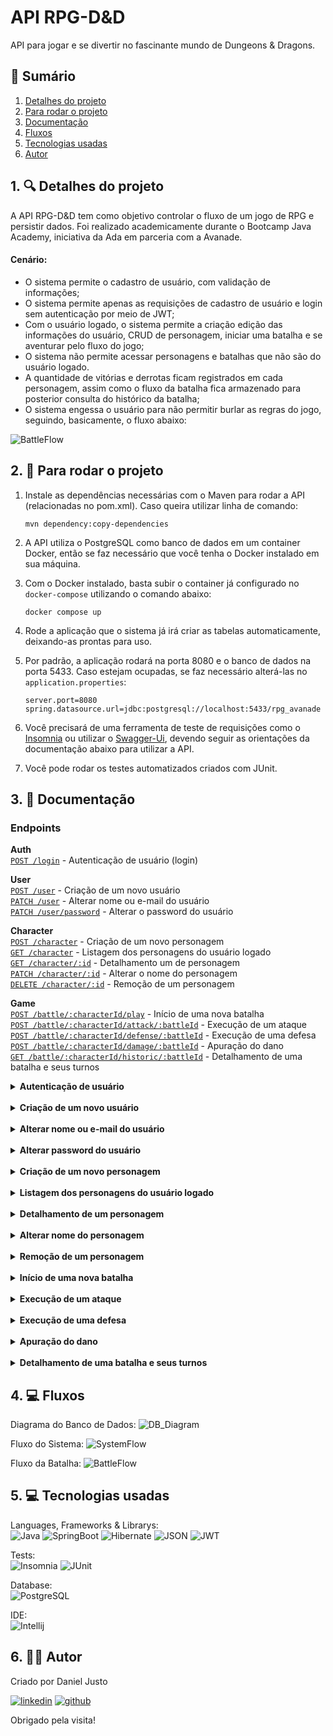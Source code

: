 # API RPG-D&D
API para jogar e se divertir no fascinante mundo de Dungeons & Dragons.

## 📜 Sumário
1. [Detalhes do projeto](https://github.com/DanJusto/API-ControleEstoque#1--detalhes-do-projeto)
2. [Para rodar o projeto](https://github.com/DanJusto/API-ControleEstoque#2--para-rodar-o-projeto)
3. [Documentação](https://github.com/DanJusto/API-ControleEstoque#3--documenta%C3%A7%C3%A3o)
4. [Fluxos](https://github.com/DanJusto/API-ControleEstoque#4--fluxos)
5. [Tecnologias usadas](https://github.com/DanJusto/API-ControleEstoque#5--tecnologias-usadas)
6. [Autor](https://github.com/DanJusto/API-ControleEstoque#6--autor)

## 1. 🔍 Detalhes do projeto
A API RPG-D&D tem como objetivo controlar o fluxo de um jogo de RPG e persistir dados. Foi realizado academicamente durante o Bootcamp Java Academy, iniciativa da Ada em parceria com a Avanade.

#### Cenário:
* O sistema permite o cadastro de usuário, com validação de informações;
* O sistema permite apenas as requisições de cadastro de usuário e login sem autenticação por meio de JWT;
* Com o usuário logado, o sistema permite a criação edição das informações do usuário, CRUD de personagem, iniciar uma batalha e se aventurar pelo fluxo do jogo;
* O sistema não permite acessar personagens e batalhas que não são do usuário logado.
* A quantidade de vitórias e derrotas ficam registrados em cada personagem, assim como o fluxo da batalha fica armazenado para posterior consulta do histórico da batalha;
* O sistema engessa o usuário para não permitir burlar as regras do jogo, seguindo, basicamente, o fluxo abaixo:

![BattleFlow](images/BattleFlow.jpg)

## 2. 🔌 Para rodar o projeto
1. Instale as dependências necessárias com o Maven para rodar a API (relacionadas no pom.xml). Caso queira utilizar linha de comando:

    ```
    mvn dependency:copy-dependencies
    ```
2. A API utiliza o PostgreSQL como banco de dados em um container Docker, então se faz necessário que você tenha o Docker instalado em sua máquina.

3. Com o Docker instalado, basta subir o container já configurado no `docker-compose` utilizando o comando abaixo:

    ```
    docker compose up
    ```

4. Rode a aplicação que o sistema já irá criar as tabelas automaticamente, deixando-as prontas para uso.
5. Por padrão, a aplicação rodará na porta 8080 e o banco de dados na porta 5433. Caso estejam ocupadas, se faz necessário alterá-las no `application.properties`:

    ```
    server.port=8080
    spring.datasource.url=jdbc:postgresql://localhost:5433/rpg_avanade
    ```

6. Você precisará de uma ferramenta de teste de requisições como o [Insomnia](https://insomnia.rest/) ou utilizar o [Swagger-Ui](http://localhost:8080/swagger-ui/index.html), devendo seguir as orientações da documentação abaixo para utilizar a API.

7. Você pode rodar os testes automatizados criados com JUnit.

## 3. 🔌 Documentação
### Endpoints

**Auth** <br/>
[`POST /login`](#post-login) - Autenticação de usuário (login)
<br/>

**User** <br/>
[`POST /user`](#post-user) - Criação de um novo usuário <br/>
[`PATCH /user`](#patch-user) - Alterar nome ou e-mail do usuário <br/>
[`PATCH /user/password`](#patch-user-password) - Alterar o password do usuário
<br/>

**Character** <br/>
[`POST /character`](#post-character) - Criação de um novo personagem <br/>
[`GET /character`](#get-character) - Listagem dos personagens do usuário logado <br/>
[`GET /character/:id`](#get-character-id) - Detalhamento um de personagem <br/>
[`PATCH /character/:id`](#patch-character-id) - Alterar o nome do personagem <br/>
[`DELETE /character/:id`](#delete-character-id) - Remoção de um personagem
<br/>

**Game** <br/>
[`POST /battle/:characterId/play`](#post-play) - Início de uma nova batalha <br/>
[`POST /battle/:characterId/attack/:battleId`](#post-attack) - Execução de um ataque <br/>
[`POST /battle/:characterId/defense/:battleId`](#post-defense) - Execução de uma defesa <br/>
[`POST /battle/:characterId/damage/:battleId`](#post-damage) - Apuração do dano <br/>
[`GET /battle/:characterId/historic/:battleId`](#get-historic) - Detalhamento de uma batalha e seus turnos

<details>
<summary><b>Autenticação de usuário</b></summary>

#### POST login

Logar com um usuário por meio de `username` e `password`. Retorna um token JWT para ser utilizado nas requisições.

**Request**

| **Nome** |**Obrigatório**|**Tipo**| **Descrição**       |
|:---------| :------------ | :------------ |:--------------------|
| username |sim|`string`| Username do usuário |
| password |sim|`string`| Senha do usuário    |

> **_NOTA:_**  Não é necessário enviar Token JWT via Authorization Header.

Exemplo de requisição:

```json
{
   "username": "fulano",
   "password": "password"
}
```

**Response**

Sucesso
```json
{
  "type": "Bearer",
  "token": "abcdefghijklmno.abcdefghijklmnopqrstuvwxyz.abcdefghijklmnop"
}
```
```status: 200```
<br /><br />
Erro comum

```json
{
    "message": "Authentication failed."
}
```
```status: 401```
</details>
<br/>
<details>
<summary><b>Criação de um novo usuário</b></summary>

#### POST user

Criar um usuário para poder utilizar a API e jogar D&D.

**Request**

| **Nome** | **Obrigatório** | **Tipo** | **Descrição**       |
|:---------|:----------------|:---------|:--------------------|
| name     | sim             | `string` | Nome para perfil    |
| username | sim             | `string` | Username do usuário |
| email    | sim             | `string` | mail do usuário     |
| password | sim             | `string` | Senha do usuário    |

> **_NOTA:_**  Não é necessário enviar Token JWT via Authorization Header.

Exemplo de requisição:

```json
{
   "name": "Fulano",
   "username": "fulano",
   "email": "fulano@email.com",
   "password": "password"
}
```

**Response**

Sucesso
```json
{
   "id": 1,
   "name": "Fulano",
   "username": "fulano",
   "email": "fulano@email.com"
}
```
```status: 201```
<br /><br />
Erros comuns

```json
{
   "message": "Email already in use"
}
```
```status: 400```
```json
{
   "message": "Username already in use"
}
```
```status: 400```
```json
[
   {
      "field": "name",
      "message": "must not be blank"
   },
   {
      "field": "username",
      "message": "must not be blank"
   },
   {
      "field": "username",
      "message": "The password must have at least 6 characters"
   },
   {
      "field": "password",
      "message": "The password must have at least 8 characters"
   },
   {
      "field": "email",
      "message": "must be a well-formed email address"
   }
]
```
```status: 400```
</details>
<br/>
<details>
<summary><b>Alterar nome ou e-mail do usuário</b></summary>

#### PATCH user

**Request**

Editar um usuário. Apenas nome e e-mail podem ser editados (ou apenas um dos dois).

| **Nome** | **Obrigatório** |**Tipo**| **Descrição**                          |
|:---------|:----------------| :------------ |:---------------------------------------|
| name     | não             |`string`| Nome do usuário                        |
| email    | não             |`string`| Email do usuário                       |
| password | sim             |`string`| Password do usuário (para confirmação) |

> **_NOTA:_**  É necessário enviar Token JWT via Authorization Header.

Exemplo de requisição:

```json
{
   "name": "Fulano Editado",
   "email": "fulano.editado@email.com",
   "password": "password"
}
```

**Response**

Sucesso
```json
{
   "id": 1,
   "name": "Fulano Editado",
   "username": "fulano",
   "email": "fulano.editado@email.com"
}
```
```status: 200```
<br/><br/>
Erros comuns

```json
{
   "message": "Email already in use"
}
```
```status: 400```
```json
{
   "message": "Password not match"
}
```
```status: 401```
```json
{
   "message": "User not found"
}
```
```status: 404```
```json
[
   {
      "field": "email",
      "message": "must be a well-formed email address"
   },
   {
      "field": "password",
      "message": "The password must have at least 8 characters"
   }
]
```
```status: 400```
</details>
<br/>
<details>
<summary><b>Alterar password do usuário</b></summary>

#### PATCH user-password

**Request**

Alterar o password do usuário.

| **Nome**      | **Obrigatório**|**Tipo**| **Descrição**      |
|:--------------|:---------------| :------------ |:-------------------|
| password      | sim            |`string`| Password do usuário |
| newPassword   | sim            |`string`| Novo password      |

> **_NOTA:_**  É necessário enviar Token JWT via Authorization Header.

Exemplo de requisição:

```json
{
   "password": "password",
   "newPassword": "novopassword"
}
```

**Response**

Sucesso
<br/>
```no body returned for response``` <br/>
```status: 204```

<br />
Erro comum

```json
{
   "message": "Password not match"
}
```
```status: 401```
```json
{
   "message": "User not found."
}
```
```status: 404```
```json
[
   {
      "field": "password",
      "message": "must not be blank"
   },
   {
      "field": "newPassword",
      "message": "The password must have at least 8 characters"
   }
]
```
```status: 400```
</details>
<br/>
<details>
<summary><b>Criação de um novo personagem</b></summary>

#### POST character

Cadastrar um personagem novo.</br>
**Atente-se que o `characterClass` é um Enum e aceita os seguintes tipos:** `WARRIOR`, `BARBARIAN`, `KNIGHT`, `ORC`, `GIANT`, `WEREWOLF`.

**Request**

| **Nome**       |**Obrigatório**|**Tipo**| **Descrição**               |
|:---------------| :------------ | :------------ |:----------------------------|
| name           |sim|`string`| Nome do personagem          |
| characterClass |sim|`string`| Classe do personagem (ENUM) |

> **_NOTA:_**  É necessário enviar Token JWT via Authorization Header.

Exemplo de requisição:

```json
{
   "name": "Willian Wallace",
   "characterClass": "KNIGHT"
}
```

**Response**

Sucesso
```json
{
   "id": 1,
   "name": "Willian Wallace",
   "characterClass": "KNIGHT",
   "victories": 0,
   "defeats": 0,
   "userId": 1
}
```
```status: 201```
<br/><br/>
Erros comuns

```json
{
    "message": "You already have a character with this name"
}
```
```status: 400```
```json
{
    "message": "User not found"
}
```
```status: 404```
```json
[
   {
      "field": "name",
      "message": "must not be blank"
   },
   {
      "field": "characterClass",
      "message": "must not be null"
   }
]
```
```status: 400```
</details>
<br/>
<details>
<summary><b>Listagem dos personagens do usuário logado</b></summary>

#### GET character

Listar personagens. **Utiliza paginação a partir de 10 personagens.**

**Request**

``` Não é necessário enviar dados na requisição ```

**Response**

Sucesso
```json
{
   "content": [
      {
         "id": 1,
         "name": "Willian Wallace",
         "characterClass": "KNIGHT"
      }
   ],
   "pageable": {
      (...)
   },
   (...)
}
```
```status: 200```

Sucesso sem retorno de dados

```json
{
   "content": [],
   "pageable": {
      (...)
   },
   (...)
}
```
```status: 200```

Erro comum

```json
{
    "message": "User not found"
}
```
```status: 404```
</details>
<br/>
<details>
<summary><b>Detalhamento de um personagem</b></summary>

#### GET character-id

Detalhar um personagem. O `id` deve ser enviado na url.

**Request**

|**Nome**|**Obrigatório**|**Tipo**| **Descrição**                    |
| :------------ | :------------ | :------------ |:---------------------------------|
|id|sim|`number`| **Enviar via parâmetro de rota** |

> **_NOTA:_**  É necessário enviar Token JWT via Authorization Header.

**Response**

Sucesso
```json
{
   "id": 1,
   "name": "Willian Wallace",
   "characterClass": "KNIGHT",
   "victories": 0,
   "defeats": 0,
   "userId": 1
}
```
```status: 200```

Erros comuns

```json
{
    "message": "Character not found"
}
```
```status: 404```
```json
{
    "message": "User not found"
}
```
```status: 404```
</details>
<br/>
<details>
<summary><b>Alterar nome do personagem</b></summary>

#### PATCH character-id

Alterar o nome do personagem. O `id` deve ser enviado na url.

**Request**

| **Nome** | **Obrigatório** |**Tipo**| **Descrição**                          |
|:---------|:----------------| :------------ |:---------------------------------------|
| id       | sim             |`number`| **Enviar via parâmetro de rota**       |
| name     | sim              |`string`| Novo nome para o personagem |

> **_NOTA:_**  É necessário enviar Token JWT via Authorization Header.

Exemplo de requisição:

```json
{
   "name": "Aquiles"
}
```

**Response**

Sucesso
```json
{
   "id": 1,
   "name": "Aquiles",
   "characterClass": "KNIGHT",
   "victories": 0,
   "defeats": 0,
   "userId": 1
}
```
```status: 200```
<br/><br/>

Erros comuns

```json
{
   "message": "You already have a character with this name"
}
```
```status: 400```
```json
{
    "message": "Character not found"
}
```
```status: 404```
```json
{
    "message": "User not found"
}
```
```status: 404```
```json
[
   {
      "field": "name",
      "message": "must not be blank"
   }
]
```
```status: 400```
</details>
<br/>
<details>
<summary><b>Remoção de um personagem</b></summary>

#### DELETE character-id

Deletar um personagem. O `id` deve ser enviado na url.

**Request**

|**Nome**|**Obrigatório**|**Tipo**|**Descrição**|
| :------------ | :------------ | :------------ | :------------ |
|id|sim|`number`|**Enviar via parâmetro de rota**|

> **_NOTA:_**  É necessário enviar Token JWT via Authorization Header.

**Response**

Sucesso  
```no body returned for response``` <br/>
```status: 204```
<br/>

Erros comuns

```json
{
    "message": "Character not found"
}
```
```status: 404```
```json
{
    "message": "User not found"
}
```
```status: 404```
</details>
<br/>
<details>
<summary><b>Início de uma nova batalha</b></summary>

#### POST play

Iniciar uma batalha. O `characterId` deve ser enviado na url. </br>
Exemplo: `.../battle/{characterId}/play` </br>
Note-se que apenas um personagem que pertence ao dono do Token será aceito.

**Request**

| **Nome**   |**Obrigatório**| **Tipo** | **Descrição**     |
|:-----------| :------------ |:---------|:------------------|
| characterId     |sim| `number` | **Enviar via parâmetro de rota**  |

> **_NOTA:_**  É necessário enviar Token JWT de *Admin* via Authorization Header.

**Response**

Sucesso
```json
{
   "id": 1,
   "monster": "WEREWOLF",
   "initiative": "MONSTER",
   "character": {
      "id": 1,
      "name": "Aquiles",
      "characterClass": "KNIGHT",
      "victories": 0,
      "defeats": 0,
      "userId": 1
   }
}
```
```status: 200```

Erros comuns

```json
{
   "message": "Character not found"
}
```
```status: 404```
```json
{
   "message": "User not found"
}
```
```status: 404```
</details>
<br/>
<details>
<summary><b>Execução de um ataque</b></summary>

#### POST attack

Executar um ataque. O `characterId` e o `battleId` devem ser enviados na url. </br>
Exemplo: `.../battle/{characterId}/attack/{battleId}` </br>
Note-se que para realizar o ataque é necessário entender o fluxo do jogo e verificar a iniciativa da batalha. Caso a iniciativa seja do herói, ele poderá realizar o ataque logo após o início da batalha e a cada término de turno. Caso a iniciativa seja do monstro, o herói precisa se defender primeiro (próximo endpoint) antes de realizar um ataque.

**Request**

| **Nome**   |**Obrigatório**| **Tipo** | **Descrição**                    |
|:-----------| :------------ |:---------|:---------------------------------|
| characterId     |sim| `number` | **Enviar via parâmetro de rota** |
| battleId |sim| `number` | **Enviar via parâmetro de rota** |

> **_NOTA:_**  É necessário enviar Token JWT via Authorization Header.

**Response**

Sucesso
```json
{
   "shiftId": 1,
   "hit": false,
   "diceAtkHero": 3,
   "diceDefMonster": 9
}
```
```status: 200```
<br/><br/>
Erros comuns

```json
{
   "message": "Hero lost in initiative and must defend first"
}
```
```status: 400```
```json
{
   "message": "Hero already attacked this round"
}
```
```status: 400```
```json
{
   "message": "This battle already ended"
}
```
```status: 400```
```json
{
   "message": "Battle not found."
}
```
```status: 404```
</details>
<br/>
<details>
<summary><b>Execução de uma defesa</b></summary>

#### POST defense

Executar uma defesa. O `characterId` e o `battleId` devem ser enviados na url. </br>
Exemplo: `.../battle/{characterId}/defense/{battleId}` </br>
Note-se que para realizar a defesa é necessário entender o fluxo do jogo e verificar a iniciativa da batalha. Caso a iniciativa seja do herói, ele deverá defender apenas após ter realizado o seu ataque, encerrando o turno após sua defesa. Caso a iniciativa seja do monstro, o herói deverá se defender logo após o início da batalha e a cada início de turno.

**Request**

| **Nome**       |**Obrigatório**| **Tipo** | **Descrição**                    |
|:---------------| :------------ |:---------|:---------------------------------|
| characterId    |sim| `number` | **Enviar via parâmetro de rota** |
| battleId       |sim| `number` | **Enviar via parâmetro de rota** |

> **_NOTA:_**  É necessário enviar Token JWT via Authorization Header.

**Response**

Sucesso
```json
{
   "shiftId": 1,
   "hit": true,
   "diceDefHero": 5,
   "diceAtkMonster": 12
}
```
```status: 200```
<br/><br/>
Erros comuns

```json
{
   "message": "Hero win in initiative and must attack first"
}
```
```status: 400```
```json
{
   "message": "Hero already defended this round"
}
```
```status: 400```
```json
{
   "message": "This battle already ended"
}
```
```status: 400```
```json
{
   "message": "Battle not found."
}
```
```status: 404```
</details>
<br/>
<details>
<summary><b>Apuração do dano</b></summary>

#### POST damage

Calcular o dano. O `characterId` e o `battleId` devem ser enviados na url. </br>
Exemplo: `.../battle/{characterId}/damage/{battleId}` </br>
Note-se que o cálculo do dano deve ser acionado sempre após uma ação (ataque ou defesa).
Mesmo que o herói ou o monstro tenha errado o ataque, o endpoint do dano deve ser acionado, pois é este endpoint que verifica o encerramento do turno, seguindo o fluxo desenhado anteriormente.

**Request**

| **Nome**    |**Obrigatório**| **Tipo** | **Descrição**                    |
|:------------| :------------ |:---------|:---------------------------------|
| characterId |sim| `number` | **Enviar via parâmetro de rota** |
| battleId    |sim| `number` | **Enviar via parâmetro de rota** |
| shiftId     |sim| `number` | Enviar no body                   |

> **_NOTA:_**  É necessário enviar Token JWT via Authorization Header.

Exemplo de requisição:

```json
{
   "shiftId": 1
}
```

**Response**

Sucesso
```json
{
   "shiftId": 1,
   "damage": 7,
   "pv": 25
}
```
```status: 200```
<br/><br/>
Erros comuns

```json
{
   "message": "Character missed attack"
}
```
```status: 400```
```json
{
   "message": "Monster missed attack"
}
```
```status: 400```
```json
{
   "message": "Damage already registered"
}
```
```status: 400```
```json
{
   "message": "Shift has ended"
}
```
```status: 400```
```json
{
   "message": "This battle already ended"
}
```
```status: 400```
```json
{
   "message": "Battle not found"
}
```
```status: 404```
</details>
<br/>
<details>
<summary><b>Detalhamento de uma batalha e seus turnos</b></summary>

#### GET historic

Buscar histórico de uma batalha. O `characterId` e o `battleId` devem ser enviados na url. </br>
Exemplo: `.../battle/{characterId}/historic/{battleId}` </br>

**Request**

|**Nome**|**Obrigatório**|**Tipo**|**Descrição**|
| :------------ | :------------ | :------------ | :------------ |
| characterId |sim| `number` | **Enviar via parâmetro de rota** |
| battleId    |sim| `number` | **Enviar via parâmetro de rota** |

> **_NOTA:_**  É necessário enviar Token JWT via Authorization Header.

**Response**

Sucesso
```json
{
   "battleId": 1,
   "characterClass": "KNIGHT",
   "characterName": "Aquiles",
   "monsterClass": "WEREWOLF",
   "initiative": "HERO",
   "shifts": [
      {
         "round": 1,
         "diceAtkCharacter": 10,
         "diceDefMonster": 3,
         "diceAtkMonster": 5,
         "diceDefCharacter": 11,
         "characterHit": true,
         "monsterHit": false,
         "diceDamageCharacter": 10,
         "diceDamageMonster": 0,
         "hpCharacter": 26,
         "hpMonster": 24
      },
      {
         "round": 2,
         "diceAtkCharacter": 12,
         "diceDefMonster": 5,
         "diceAtkMonster": 8,
         "diceDefCharacter": 3,
         "characterHit": true,
         "monsterHit": true,
         "diceDamageCharacter": 12,
         "diceDamageMonster": 5,
         "hpCharacter": 21,
         "hpMonster": 12
      },
      {
         "round": 3,
         "diceAtkCharacter": 9,
         "diceDefMonster": 1,
         "diceAtkMonster": 8,
         "diceDefCharacter": 4,
         "characterHit": true,
         "monsterHit": true,
         "diceDamageCharacter": 12,
         "diceDamageMonster": 8,
         "hpCharacter": 13,
         "hpMonster": 0
      }
   ]
}
```
```status: 200```

Erro comum

```json
{
   "message": "Battle not found"
}
```
```status: 404```
</details>

## 4. 💻 Fluxos

Diagrama do Banco de Dados:
![DB_Diagram](images/DB_Diagram.jpg)

Fluxo do Sistema:
![SystemFlow](images/SystemFlow.jpg)

Fluxo da Batalha:
![BattleFlow](images/BattleFlow.jpg)

## 5. 💻 Tecnologias usadas

Languages, Frameworks & Librarys:   
![Java](https://img.shields.io/badge/java-%23ED8B00.svg?style=for-the-badge&logo=openjdk&logoColor=white)
![SpringBoot](https://img.shields.io/badge/Spring_Boot-F2F4F9?style=for-the-badge&logo=spring-boot)
![Hibernate](https://img.shields.io/badge/Hibernate-59666C?style=for-the-badge&logo=Hibernate&logoColor=white)
![JSON](https://img.shields.io/badge/json-5E5C5C?style=for-the-badge&logo=json&logoColor=white)
![JWT](https://img.shields.io/badge/JWT-000000?style=for-the-badge&logo=JSON%20web%20tokens&logoColor=white)

Tests:  
![Insomnia](https://img.shields.io/badge/Insomnia-5849be?style=for-the-badge&logo=Insomnia&logoColor=white)
![JUnit](https://img.shields.io/badge/Junit5-25A162?style=for-the-badge&logo=junit5&logoColor=white)

Database:  
![PostgreSQL](https://img.shields.io/badge/PostgreSQL-316192?style=for-the-badge&logo=postgresql&logoColor=white)

IDE:  
![Intellij](https://img.shields.io/badge/IntelliJ_IDEA-000000.svg?style=for-the-badge&logo=intellij-idea&logoColor=white)


## 6. 👨‍💻 Autor

Criado por Daniel Justo

[![linkedin](https://img.shields.io/badge/linkedin-0A66C2?style=for-the-badge&logo=linkedin&logoColor=white)](https://www.linkedin.com/in/danielmjusto/)
[![github](https://img.shields.io/badge/GitHub-100000?style=for-the-badge&logo=github&logoColor=white)](https://github.com/DanJusto)

Obrigado pela visita!
